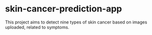 # skin-cancer-prediction-app


This project aims to detect nine types of skin cancer based on images uploaded, related to symptoms.
